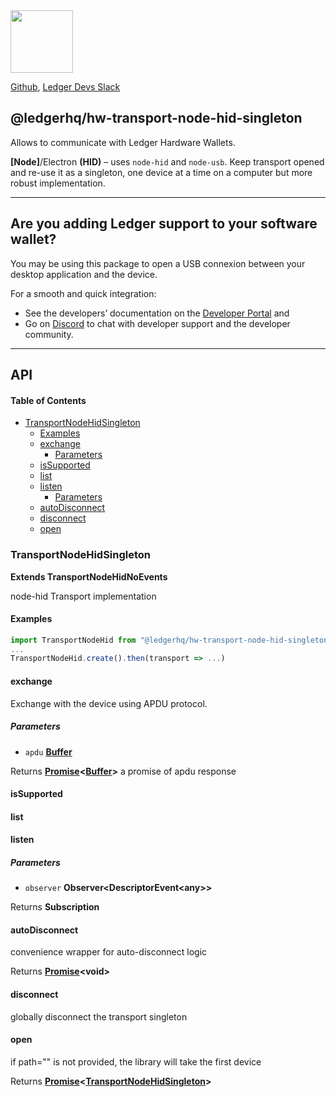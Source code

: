 <img src="https://user-images.githubusercontent.com/211411/34776833-6f1ef4da-f618-11e7-8b13-f0697901d6a8.png" height="100" />

[Github](https://github.com/LedgerHQ/ledgerjs/),
[Ledger Devs Slack](https://ledger-dev.slack.com/)

## @ledgerhq/hw-transport-node-hid-singleton

Allows to communicate with Ledger Hardware Wallets.

**\[Node]**/Electron **(HID)** – uses `node-hid` and `node-usb`. Keep transport opened and re-use it as a singleton, one device at a time on a computer but more robust implementation.

***

## Are you adding Ledger support to your software wallet?

You may be using this package to open a USB connexion between your desktop application and the device.

For a smooth and quick integration:

*   See the developers’ documentation on the [Developer Portal](https://developers.ledger.com/docs/transport/overview/) and
*   Go on [Discord](https://developers.ledger.com/discord-pro/) to chat with developer support and the developer community.

***

## API

<!-- Generated by documentation.js. Update this documentation by updating the source code. -->

#### Table of Contents

*   [TransportNodeHidSingleton](#transportnodehidsingleton)
    *   [Examples](#examples)
    *   [exchange](#exchange)
        *   [Parameters](#parameters)
    *   [isSupported](#issupported)
    *   [list](#list)
    *   [listen](#listen)
        *   [Parameters](#parameters-1)
    *   [autoDisconnect](#autodisconnect)
    *   [disconnect](#disconnect)
    *   [open](#open)

### TransportNodeHidSingleton

**Extends TransportNodeHidNoEvents**

node-hid Transport implementation

#### Examples

```javascript
import TransportNodeHid from "@ledgerhq/hw-transport-node-hid-singleton";
...
TransportNodeHid.create().then(transport => ...)
```

#### exchange

Exchange with the device using APDU protocol.

##### Parameters

*   `apdu` **[Buffer](https://nodejs.org/api/buffer.html)** 

Returns **[Promise](https://developer.mozilla.org/docs/Web/JavaScript/Reference/Global_Objects/Promise)<[Buffer](https://nodejs.org/api/buffer.html)>** a promise of apdu response

#### isSupported

#### list

#### listen

##### Parameters

*   `observer` **Observer\<DescriptorEvent\<any>>** 

Returns **Subscription** 

#### autoDisconnect

convenience wrapper for auto-disconnect logic

Returns **[Promise](https://developer.mozilla.org/docs/Web/JavaScript/Reference/Global_Objects/Promise)\<void>** 

#### disconnect

globally disconnect the transport singleton

#### open

if path="" is not provided, the library will take the first device

Returns **[Promise](https://developer.mozilla.org/docs/Web/JavaScript/Reference/Global_Objects/Promise)<[TransportNodeHidSingleton](#transportnodehidsingleton)>** 
